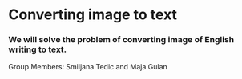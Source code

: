 # Converting image to text

### We will solve the problem of converting image of English writing to text.

Group Members: Smiljana Tedic and Maja Gulan
